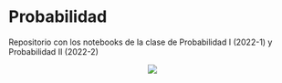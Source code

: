 # Probabilidad
Repositorio con los notebooks de la clase de Probabilidad I (2022-1) y Probabilidad II (2022-2)


<p align="center">
   <img src="https://magiamerlos.com/wp-content/uploads/2020/06/64946-alt2.png"/>
</p>

